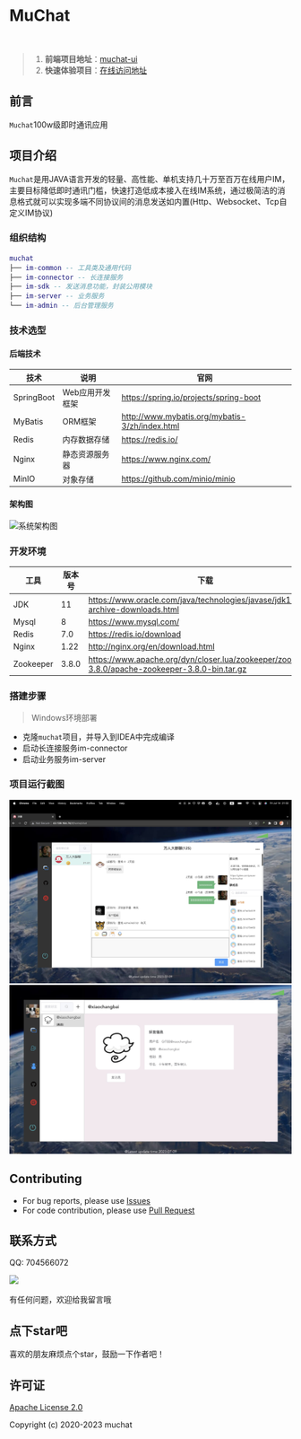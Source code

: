 # MuChat

<br/>

> 1. **前端项目地址**：[muchat-ui](https://gitee.com/pisces-hub/muchat-ui)
> 2. **快速体验项目**：[在线访问地址](http://43.138.164.74)


## 前言

`Muchat`100w级即时通讯应用


## 项目介绍

`Muchat`是用JAVA语言开发的轻量、高性能、单机支持几十万至百万在线用户IM，主要目标降低即时通讯门槛，快速打造低成本接入在线IM系统，通过极简洁的消息格式就可以实现多端不同协议间的消息发送如内置(Http、Websocket、Tcp自定义IM协议)


### 组织结构

``` lua
muchat
├── im-common -- 工具类及通用代码
├── im-connector -- 长连接服务
├── im-sdk -- 发送消息功能，封装公用模块
├── im-server -- 业务服务
└── im-admin -- 后台管理服务
```

### 技术选型

#### 后端技术

| 技术                 | 说明                | 官网                                           |
| -------------------- | ------------------- | ---------------------------------------------- |
| SpringBoot           | Web应用开发框架      | https://spring.io/projects/spring-boot         |
| MyBatis              | ORM框架             | http://www.mybatis.org/mybatis-3/zh/index.html |
| Redis                | 内存数据存储         | https://redis.io/                              |
| Nginx                | 静态资源服务器      | https://www.nginx.com/                         |
| MinIO                | 对象存储            | https://github.com/minio/minio                 |


#### 架构图

![系统架构图](docs/images/architecture.jpeg)

### 开发环境

| 工具        | 版本号   | 下载                                             |
|-----------|-------|------------------------------------------------|
| JDK       | 11    |   https://www.oracle.com/java/technologies/javase/jdk11-archive-downloads.html                                          |
| Mysql     | 8     | https://www.mysql.com/                         |
| Redis     | 7.0   | https://redis.io/download                      |
| Nginx     | 1.22  | http://nginx.org/en/download.html              |
| Zookeeper | 3.8.0 | https://www.apache.org/dyn/closer.lua/zookeeper/zookeeper-3.8.0/apache-zookeeper-3.8.0-bin.tar.gz |


### 搭建步骤

> Windows环境部署

- 克隆`muchat`项目，并导入到IDEA中完成编译
- 启动长连接服务im-connector
- 启动业务服务im-server




### 项目运行截图

![聊天列表](docs/images/demo1.jpg)
![聊天列表](docs/images/demo3.jpg)

## Contributing

- For bug reports, please use [Issues](https://gitee.com/pisces-hub/muchat/issues)
- For code contribution, please use [Pull Request](https://gitee.com/pisces-hub/muchat/pulls)


## 联系方式

QQ: 704566072

![](./docs/images/vx-xiaochangbai.jpg)

有任何问题，欢迎给我留言哦




## 点下star吧
喜欢的朋友麻烦点个star，鼓励一下作者吧！
## 许可证

[Apache License 2.0](https://github.com/pisces-hub/muchat/blob/develop/LICENSE)

Copyright (c) 2020-2023 muchat
